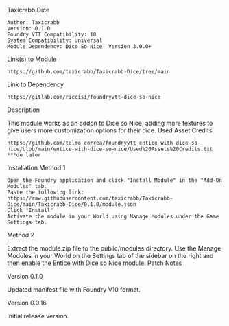 Taxicrabb Dice

    Author: Taxicrabb
    Version: 0.1.0
    Foundry VTT Compatibility: 10
    System Compatibility: Universal
    Module Dependency: Dice So Nice! Version 3.0.0+

Link(s) to Module

    https://github.com/taxicrabb/Taxicrabb-Dice/tree/main

Link to Dependency

    https://gitlab.com/riccisi/foundryvtt-dice-so-nice

Description

This module works as an addon to Dice so Nice, adding more textures to give users more customization options for their dice.
Used Asset Credits

    https://github.com/telmo-correa/foundryvtt-entice-with-dice-so-nice/blob/main/entice-with-dice-so-nice/Used%20Assets%20Credits.txt ***do later

Installation
Method 1

    Open the Foundry application and click "Install Module" in the "Add-On Modules" tab.
    Paste the following link: https://raw.githubusercontent.com/taxicrabb/Taxicrabb-Dice/main/Taxicrabb-Dice/0.1.0/module.json
    Click "Install"
    Activate the module in your World using Manage Modules under the Game Settings tab.

Method 2

Extract the module.zip file to the public/modules directory. Use the Manage Modules in your World on the Settings tab of the sidebar on the right and then enable the Entice with Dice so Nice module.
Patch Notes

Version 0.1.0

Updated manifest file with Foundry V10 format.

Version 0.0.16

Initial release version.
